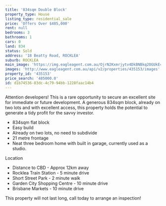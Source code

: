 ```yaml
---
title: '834sqm Double Block'
property_type: House
listing_type: residential_sale
price: 'Offers Over $485,000'
rent: null
bedrooms: 3
bathrooms: 1
cars: 0
land: 834
status: Sold
address: '18 Beatty Road, ROCKLEA'
suburb: ROCKLEA
main_image: 'https://img.eagleagent.com.au/OjrN2Kxmrjytv4DkBNBkq2OGUkE=/1280x854/smart/https://s3-us-west-2.amazonaws.com/eagleagent-orig/images/6821063/124794958-image-M.jpg'
images: 'http://www.eagleagent.com.au/api/v2/properties/435153/images'
property_id: '435153'
price_search: '485000.0'
id: d1b74536-83dc-4c79-94bb-1228faac14b4
---
```

Attention developers! This is a rare opportunity to secure an excellent site for immediate or future development. A generous 834sqm block, already on two lots and with excellent access, this property holds the potential to generate a tidy profit for the savvy investor.

*  834sqm flat block
*  Easy build
*  Already on two lots, no need to subdivide
*  21 metre frontage
*  Neat three bedroom home with built in garage, currently used as a studio.

Location
*  Distance to CBD - Approx 12km away
*  Rocklea Train Station - 5 minute drive
*  Short Street Park - 2 minute walk
*  Garden City Shopping Centre  - 10 minute drive
*  Brisbane Markets - 10 minute drive

This property will not last long, call today to arrange an inspection!